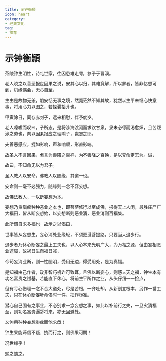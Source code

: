 ```yaml
---
title: 示钟衡頴
icon: heart
category:
- 经典文化
tag:
- 推荐
---
```

# 示钟衡頴
茶陵钟生明性，诗礼世家，往因患难走粤，参予于曹溪。

老人晓之以善恶报应因果之说，安其心以归，其难竟解，所以解者，皆非忆想可到，机缘偶会，无心自至，

生由是故物无恙，蹈安恬无事之境，然竟茫然不知其故，犹然以生平未惬心快意事，将用心力以图之，若探囊拾芥也。

甲寅除日，同存赤刘子，远来相慰，伴予度岁。

老人噫嚱而叹曰，子所志，是将涉海渡河而求饮甘泉，泉未必得而渴愈炽，且苦䟦涉之劳也，向以因果报应之理喻子，岂忘之耶。

夫善恶感应，捷如影响，声和响顺，形直影端。

故圣人不言因果，但言为善降之百祥，为不善降之百殃，是以安命定志为。诫，

故曰，不知命无以为君子。

圣人教人以安命，佛教人以随缘，其道一也。

安命则一毫不必强为，随缘则一念不容妄想。

故佛法教人，一以断妄想为本。

妄想乃贪瞋痴种种恶业之本也，即菩萨修行以至成佛，报得天上人闲，最胜庄严广大福田，皆从断妄想始，以妄想断则恶业消，恶业消则百福集。

此所谓自求多福也，故示之以偈曰，

世事皆从妄想生，妄心消处业缘轻，不须更觅菩提路，只要当人退步行。

退步者乃休心断妄之最上工夫也，以人心本来光明广大，为万福之源，但由妄相恶业遮障，故祸日生而福日减，

今苟妄消业断，则一性圆明，受用无边，得受用处，是为真福。

是知福由己作者，政非智巧机诈可致耳，且佛以断妄心，则感人天之福，钟生本有功名富贵之镃基，若能直下休心，将前生平所作之业，从头仔细一一捡点，

但有亏心伤理一念不合大道处，尽是苦根，一齐吐却，从新别立根本，另作一番工夫，只在休心断妄听命俟时一件，把作标准。

潜心自己固有之事业，不必别求一念妄想之事，如此以补前行之失，一旦灾消福至，则功名富贵逼拶将来，亦无回避处。

又何用种种妄想攀缘而他求哉！

钟生果能谛信不疑，执而行之，则佛果可期！

况世缘乎！

勉之勉之。
